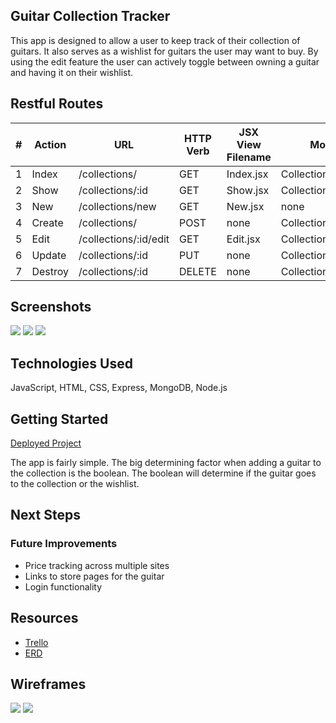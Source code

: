 ## Guitar Collection Tracker
<p>
    This app is designed to allow a user to keep track of their collection of guitars. It also serves as a wishlist for guitars the user may want to buy. By using the edit feature the user can actively toggle between owning a guitar and having it on their wishlist.
</p>

## Restful Routes

| # | Action | URL | HTTP Verb | JSX View Filename | Mongoose Method |
| ----------- | -------------| --------------| --------------| --------------| --------------|
| 1 | Index | /collections/ | GET | Index.jsx | Collection.find() |
| 2 | Show | /collections/:id | GET | Show.jsx | Collection.findById() |
| 3 | New | /collections/new | GET | New.jsx | none |
| 4 | Create | /collections/ | POST | none | Collection.create(req.body) |
| 5 | Edit | /collections/:id/edit | GET | Edit.jsx | Collection.findById() |
| 6 | Update | /collections/:id | PUT | none | Collection.findByIdAndUpdate() |
| 7 | Destroy | /collections/:id | DELETE | none | Collection.findByIdAndDelete() |

## Screenshots
<p>
    <img src='https://i.imgur.com/2Bk4QIz.png' />
    <img src='https://i.imgur.com/41VK4he.png' />
    <img src='https://i.imgur.com/MZcfyte.png' />
</p>

## Technologies Used
<p>
    JavaScript, HTML, CSS, Express, MongoDB, Node.js
</p>

## Getting Started
<a href='https://guitar-collection-tracker.herokuapp.com/collections' target='_blank'>Deployed Project</a>
<br />
<p>
    The app is fairly simple. The big determining factor when adding a guitar to the collection is the boolean. The boolean will determine if the guitar goes to the collection or the wishlist.
</p>

## Next Steps
<p>
    <h3>Future Improvements</h3>
    <ul>
        <li>Price tracking across multiple sites</li>
        <li>Links to store pages for the guitar</li>
        <li>Login functionality</li>
    </ul>
</p>

## Resources
<ul>
    <li><a href='https://trello.com/b/yOopgo8N/project-2' target='_blank'>Trello</a></li>
    <li><a href='https://i.imgur.com/1txB2Xy.png' target='_blank'>ERD</a></li>
</ul>

## Wireframes
<img src='https://i.imgur.com/T7fWQ68.png' />
<img src='https://i.imgur.com/xMaSdGv.png' />